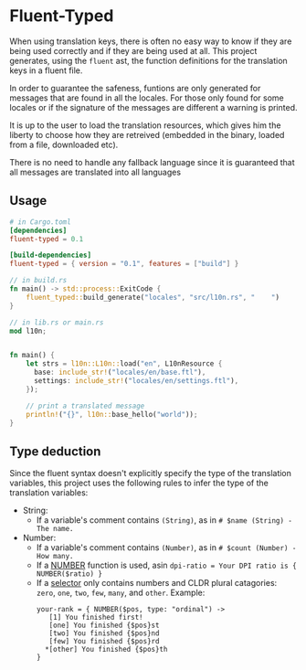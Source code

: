 # Fluent-Typed

When using translation keys, there is often no easy way to know if they are being used
correctly and if they are being used at all. This project generates, using the `fluent` ast,
the function definitions for the translation keys in a fluent file.

In order to guarantee the safeness, funtions are only generated for messages that
are found in all the locales. For those only found for some locales
or if the signature of the messages are different a warning is printed.

It is up to the user to load the translation resources, which gives him the liberty to
choose how they are retreived (embedded in the binary, loaded from a file, downloaded etc).

There is no need to handle any fallback language since it is guaranteed that all messages
are translated into all languages

## Usage

```toml
# in Cargo.toml
[dependencies]
fluent-typed = 0.1

[build-dependencies]
fluent-typed = { version = "0.1", features = ["build"] }
```

```rust
// in build.rs
fn main() -> std::process::ExitCode {
    fluent_typed::build_generate("locales", "src/l10n.rs", "    ")
}
```

```rust
// in lib.rs or main.rs
mod l10n;


fn main() {
    let strs = l10n::L10n::load("en", L10nResource {
      base: include_str!("locales/en/base.ftl"),
      settings: include_str!("locales/en/settings.ftl"),
    });

    // print a translated message
    println!("{}", l10n::base_hello("world"));
}
```

## Type deduction

Since the fluent syntax doesn't explicitly specify the type of the translation variables, this
project uses the following rules to infer the type of the translation variables:

- String:
  - If a variable's comment contains `(String)`, as in `# $name (String) - The name.`
- Number:
  - If a variable's comment contains `(Number)`, as in `# $count (Number) - How many.`
  - If a [NUMBER](https://projectfluent.org/fluent/guide/functions.html#number-1) function is used, asin `dpi-ratio = Your DPI ratio is { NUMBER($ratio) }`
  - If a [selector](https://projectfluent.org/fluent/guide/selectors.html) only contains numbers
    and CLDR plural catagories: `zero`, `one`, `two`, `few`, `many`, and `other`. Example:
    ```
    your-rank = { NUMBER($pos, type: "ordinal") ->
       [1] You finished first!
       [one] You finished {$pos}st
       [two] You finished {$pos}nd
       [few] You finished {$pos}rd
      *[other] You finished {$pos}th
    }
    ```
